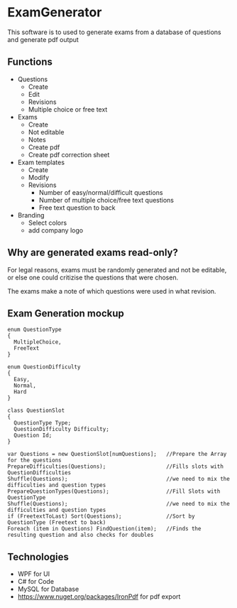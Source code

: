 # ExamGenerator
This software is to used to generate exams from a database of questions and generate pdf output

## Functions
- Questions
  - Create
  - Edit
  - Revisions
  - Multiple choice or free text
 - Exams
   - Create
   - Not editable
   - Notes
   - Create pdf
   - Create pdf correction sheet
  - Exam templates
    - Create
    - Modify
    - Revisions
      - Number of easy/normal/difficult questions
      - Number of multiple choice/free text questions
      - Free text question to back
  - Branding
    - Select colors
    - add company logo

## Why are generated exams read-only?
For legal reasons, exams must be randomly generated and not be editable, 
or else one could critizise the questions that were chosen.

The exams make a note of which questions were used in what revision.

## Exam Generation mockup
```
enum QuestionType 
{
  MultipleChoice,
  FreeText
}

enum QuestionDifficulty
{
  Easy,
  Normal,
  Hard
}

class QuestionSlot
{
  QuestionType Type;
  QuestionDifficulty Difficulty;
  Question Id;
}

var Questions = new QuestionSlot[numQuestions];   //Prepare the Array for the questions
PrepareDifficulties(Questions);                   //Fills slots with QuestionDifficulties
Shuffle(Questions);                               //we need to mix the difficulties and question types
PrepareQuestionTypes(Questions);                  //Fill Slots with QuestionType 
Shuffle(Questions);                               //we need to mix the difficulties and question types
if (FreetextToLast) Sort(Questions);              //Sort by QuestionType (Freetext to back)
Foreach (item in Questions) FindQuestion(item);   //Finds the resulting question and also checks for doubles
```

## Technologies
- WPF for UI
- C# for Code
- MySQL for Database
- https://www.nuget.org/packages/IronPdf for pdf export
